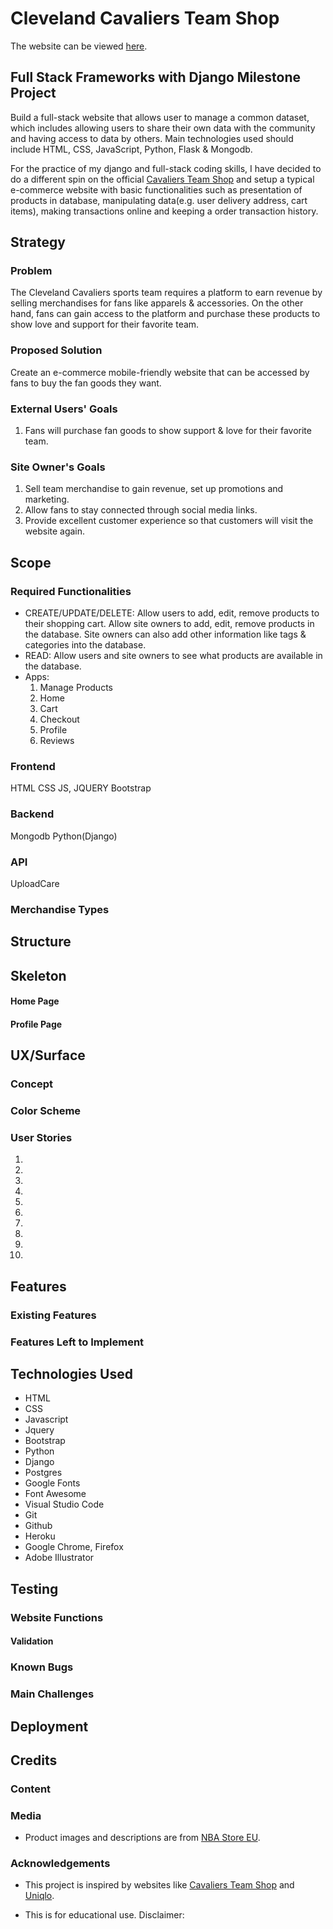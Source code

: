 # Cleveland Cavaliers Team Shop
The website can be viewed [here](https://tgc-proj4-app.herokuapp.com/).

## Full Stack Frameworks with Django Milestone Project
Build a full-stack website that allows user to manage a common dataset, which includes allowing users to share their own data with the community and having access to data by others. Main technologies used should include HTML, CSS, JavaScript, Python, Flask & Mongodb.

For the practice of my django and full-stack coding skills, I have decided to do a different spin on the official [Cavaliers Team Shop](https://www.cavaliersteamshop.com/) and setup a typical e-commerce website with basic functionalities such as presentation of products in database, manipulating data(e.g. user delivery address, cart items), making transactions online and keeping a order transaction history.

## Strategy
### Problem
The Cleveland Cavaliers sports team requires a platform to earn revenue by selling merchandises for fans like apparels & accessories. On the other hand, fans can gain access to the platform and purchase these products to show love and support for their favorite team.

### Proposed Solution
Create an e-commerce mobile-friendly website that can be accessed by fans to buy the fan goods they want.

### External Users' Goals
1. Fans will purchase fan goods to show support & love for their favorite team.

### Site Owner's Goals
1. Sell team merchandise to gain revenue, set up promotions and marketing. 
2. Allow fans to stay connected through social media links.
3. Provide excellent customer experience so that customers will visit the website again.

## Scope
### Required Functionalities
- CREATE/UPDATE/DELETE: Allow users to add, edit, remove products to their shopping cart. Allow site owners to add, edit, remove products in the database. Site owners can also add other information like tags & categories into the database.
- READ: Allow users and site owners to see what products are available in the database.
- Apps:
    1. Manage Products
    2. Home
    3. Cart
    4. Checkout
    5. Profile
    6. Reviews
    

### Frontend
HTML
CSS
JS, JQUERY
Bootstrap

### Backend
Mongodb
Python(Django)

### API
UploadCare

### Merchandise Types

## Structure

## Skeleton

#### Home Page

#### Profile Page

## UX/Surface
### Concept

### Color Scheme
### User Stories
1. 
2. 
3. 
4. 
5. 
6. 
7. 
8. 
9. 
10. 

## Features
### Existing Features
#### 

#### 

#### 

### Features Left to Implement



## Technologies Used
- HTML
- CSS
- Javascript
- Jquery
- Bootstrap
- Python
- Django
- Postgres
- Google Fonts
- Font Awesome
- Visual Studio Code
- Git
- Github
- Heroku
- Google Chrome, Firefox
- Adobe Illustrator

## Testing
### Website Functions
#### Validation


### Known Bugs

### Main Challenges


## Deployment

## Credits
### Content


### Media
- Product images and descriptions are from [NBA Store EU](https://www.nbastore.eu/stores/nba/en/c/shop-by-team/eastern/cleveland-cavaliers).

### Acknowledgements
- This project is inspired by websites like [Cavaliers Team Shop](https://www.cavaliersteamshop.com/) and [Uniqlo](https://www.uniqlo.com/sg/#undefined).

- This is for educational use. Disclaimer: 
